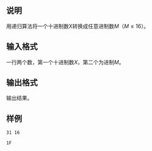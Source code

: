 <h2>说明</h2>

用递归算法将一个十进制数X转换成任意进制数$M$（$M≤16$）。
<h2>输入格式</h2>

一行两个数，第一个十进制数$X$，第二个为进制$M$。

<h2>输出格式</h2>

输出结果。

<h2>样例</h2>
<pre><code class="language-input1">31 16</code></pre><pre><code class="language-output1">1F</code></pre>
